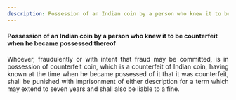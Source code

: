 ```yaml
---
description: Possession of an Indian coin by a person who knew it to be counterfeit when he became possessed thereof
---
```


#### Possession of an Indian coin by a person who knew it to be counterfeit when he became possessed thereof
<div style="text-align: justify">

Whoever, fraudulently or with intent that fraud may be committed, is in possession of counterfeit coin, which is a counterfeit of Indian coin, having known at the time when he became possessed of it that it was counterfeit, shall be punished with imprisonment of either description for a term which may extend to seven years and shall also be liable to a fine.

</div>

